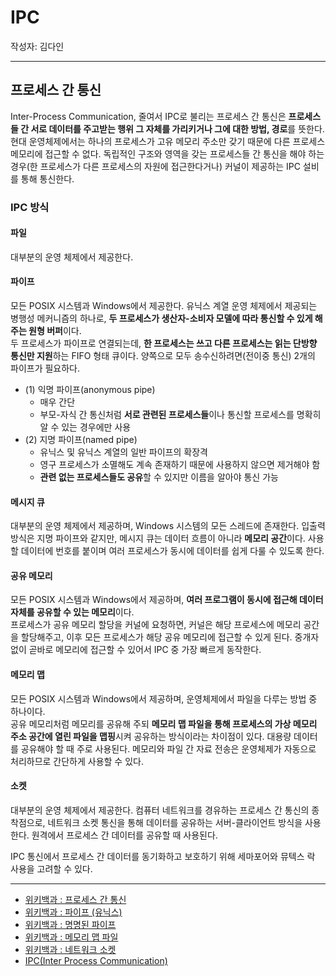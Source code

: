 
# IPC
작성자: 김다인

---

## 프로세스 간 통신
Inter-Process Communication, 줄여서 IPC로 불리는 프로세스 간 통신은 **프로세스들 간 서로 데이터를 주고받는 행위 그 자체를 가리키거나 그에 대한 방법, 경로**를 뜻한다.  
현대 운영체제에서는 하나의 프로세스가 고유 메모리 주소만 갖기 때문에 다른 프로세스 메모리에 접근할 수 없다. 독립적인 구조와 영역을 갖는 프로세스들 간 통신을 해야 하는 경우(한 프로세스가 다른 프로세스의 자원에 접근한다거나) 커널이 제공하는 IPC 설비를 통해 통신한다.  

### IPC 방식
#### 파일
대부분의 운영 체제에서 제공한다.

#### 파이프
모든 POSIX 시스템과 Windows에서 제공한다. 유닉스 계열 운영 체제에서 제공되는 병행성 메커니즘의 하나로, **두 프로세스가 생산자-소비자 모델에 따라 통신할 수 있게 해주는 원형 버퍼**이다.  
두 프로세스가 파이프로 연결되는데, **한 프로세스는 쓰고 다른 프로세스는 읽는 단방향 통신만 지원**하는 FIFO 형태 큐이다. 양쪽으로 모두 송수신하려면(전이중 통신) 2개의 파이프가 필요하다.  

* (1) 익명 파이프(anonymous pipe)
	* 매우 간단
	* 부모-자식 간 통신처럼 **서로 관련된 프로세스들**이나 통신할 프로세스를 명확히 알 수 있는 경우에만 사용
* (2) 지명 파이프(named pipe)
	* 유닉스 및 유닉스 계열의 일반 파이프의 확장격
	* 영구 프로세스가 소멸해도 계속 존재하기 때문에 사용하지 않으면 제거해야 함
	* **관련 없는 프로세스들도 공유**할 수 있지만 이름을 알아야 통신 가능

#### 메시지 큐
대부분의 운영 체제에서 제공하며, Windows 시스템의 모든 스레드에 존재한다. 입출력 방식은 지명 파이프와 같지만, 메시지 큐는 데이터 흐름이 아니라 **메모리 공간**이다. 사용할 데이터에 번호를 붙이며 여러 프로세스가 동시에 데이터를 쉽게 다룰 수 있도록 한다.  

#### 공유 메모리
모든 POSIX 시스템과 Windows에서 제공하며, **여러 프로그램이 동시에 접근해 데이터 자체를 공유할 수 있는 메모리**이다.  
프로세스가 공유 메모리 할당을 커널에 요청하면, 커널은 해당 프로세스에 메모리 공간을 할당해주고, 이후 모든 프로세스가 해당 공유 메모리에 접근할 수 있게 된다. 중개자 없이 곧바로 메모리에 접근할 수 있어서 IPC 중 가장 빠르게 동작한다.  

#### 메모리 맵
모든 POSIX 시스템과 Windows에서 제공하며, 운영체제에서 파일을 다루는 방법 중 하나이다.  
공유 메모리처럼 메모리를 공유해 주되 **메모리 맵 파일을 통해 프로세스의 가상 메모리 주소 공간에 열린 파일을 맵핑**시켜 공유하는 방식이라는 차이점이 있다. 대용량 데이터를 공유해야 할 때 주로 사용된다. 메모리와 파일 간 자료 전송은 운영체제가 자동으로 처리하므로 간단하게 사용할 수 있다.  

#### 소켓
대부분의 운영 체제에서 제공한다. 컴퓨터 네트워크를 경유하는 프로세스 간 통신의 종착점으로, 네트워크 소켓 통신을 통해 데이터를 공유하는 서버-클라이언트 방식을 사용한다. 원격에서 프로세스 간 데이터를 공유할 때 사용된다. 

IPC 통신에서 프로세스 간 데이터를 동기화하고 보호하기 위해 세마포어와 뮤텍스 락 사용을 고려할 수 있다.  

---
* [위키백과 : 프로세스 간 통신](https://ko.wikipedia.org/wiki/%ED%94%84%EB%A1%9C%EC%84%B8%EC%8A%A4_%EA%B0%84_%ED%86%B5%EC%8B%A0)
* [위키백과 : 파이프 (유닉스)](https://ko.wikipedia.org/wiki/%ED%8C%8C%EC%9D%B4%ED%94%84_(%EC%9C%A0%EB%8B%89%EC%8A%A4))
* [위키백과 : 명명된 파이프](https://ko.wikipedia.org/wiki/%EB%AA%85%EB%AA%85%EB%90%9C_%ED%8C%8C%EC%9D%B4%ED%94%84)
* [위키백과 : 메모리 맵 파일](https://ko.wikipedia.org/wiki/%EB%A9%94%EB%AA%A8%EB%A6%AC_%EB%A7%B5_%ED%8C%8C%EC%9D%BC)
* [위키백과 : 네트워크 소켓](https://ko.wikipedia.org/wiki/%EB%84%A4%ED%8A%B8%EC%9B%8C%ED%81%AC_%EC%86%8C%EC%BC%93)
* [IPC(Inter Process Communication)](https://github.com/gyoogle/tech-interview-for-developer/blob/master/Computer%20Science/Operating%20System/IPC(Inter%20Process%20Communication).md)